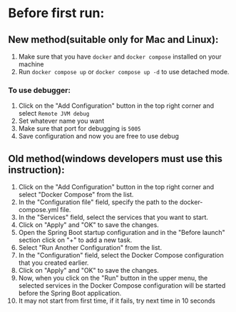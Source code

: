 # Before first run:

## New method(suitable only for Mac and Linux):
1. Make sure that you have `docker` and `docker compose` installed on your machine
2. Run `docker compose up` or `docker compose up -d` to use detached mode.
### To use debugger:
1. Click on the "Add Configuration" button in the top right corner and select `Remote JVM debug`
2. Set whatever name you want
3. Make sure that port for debugging is `5005`
4. Save configuration and now you are free to use debug

## Old method(windows developers must use this instruction):

1. Click on the "Add Configuration" button in the top right corner and select "Docker Compose" from the list.
2. In the "Configuration file" field, specify the path to the docker-compose.yml file.
3. In the "Services" field, select the services that you want to start.
4. Click on "Apply" and "OK" to save the changes.
5. Open the Spring Boot startup configuration and in the "Before launch" section click on "+" to add a new task.
6. Select "Run Another Configuration" from the list.
7. In the "Configuration" field, select the Docker Compose configuration that you created earlier.
8. Click on "Apply" and "OK" to save the changes.
9. Now, when you click on the "Run" button in the upper menu, the selected services in the Docker Compose configuration will be started before the Spring Boot application.
10. It may not start from first time, if it fails, try next time in 10 seconds
